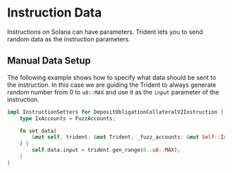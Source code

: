 # Instruction Data

Instructions on Solana can have parameters. Trident lets you to send random data as the instruction parameters.

## Manual Data Setup

The following example shows how to specify what data should be sent to the instruction. In this case we are guiding the Trident to always generate random number from 0 to `u8::MAX` and use it as the `input` parameter of the instruction.

```rust
impl InstructionSetters for DepositObligationCollateralV2Instruction {
    type IxAccounts = FuzzAccounts;

    fn set_data(
        &mut self, trident: &mut Trident, _fuzz_accounts: &mut Self::IxAccounts
    ) {
        self.data.input = trident.gen_range(0..u8::MAX);
    }
}
```